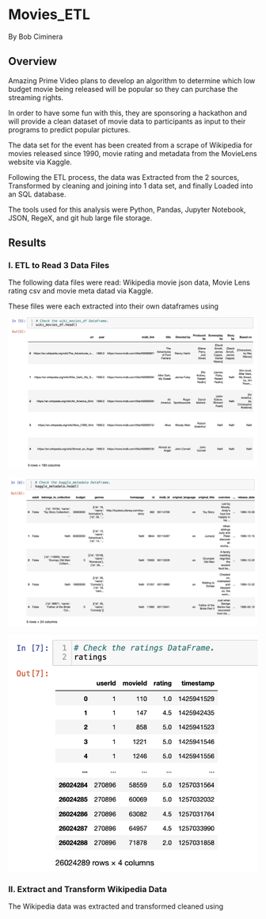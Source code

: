 # Movies_ETL
By Bob Ciminera

## Overview

Amazing Prime Video plans to develop an algorithm to determine which low budget movie being released will be popular so they can purchase the streaming rights. 

In order to have some fun with this, they are sponsoring a hackathon and will provide a clean dataset of movie data to participants as input to their programs to predict popular pictures.

The data set for the event has been created from a scrape of Wikipedia for movies released since 1990, movie rating and metadata from the MovieLens website via Kaggle.

Following the ETL process, the data was Extracted from the 2 sources, Transformed by cleaning and joining into 1 data set, and finally Loaded into an SQL database.

The tools used for this analysis were Python, Pandas, Jupyter Notebook, JSON, RegeX, and git hub large file storage.

## Results


### I. ETL to Read 3 Data Files

The following data files were read:  Wikipedia movie json data, Movie Lens rating csv and movie meta datad via Kaggle.

These files were each extracted into their own dataframes using 

![GitHubLogo](https://github.com/rciminera/Movies_ETL/blob/main/screenshots/wiki_movies_df.png)

<img src="https://github.com/rciminera/Movies_ETL/blob/main/screenshots/kaggle_df.png" width = "700" >

![GitHubLogo](https://github.com/rciminera/Movies_ETL/blob/main/screenshots/ratings_df.png)


### II. Extract and Transform Wikipedia Data

The Wikipedia data was extracted and transformed cleaned using 


